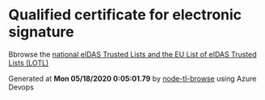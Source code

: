 # Qualified certificate for electronic signature 
 Bbrowse the [national eIDAS Trusted Lists and the EU List of eIDAS Trusted Lists (LOTL)](https://webgate.ec.europa.eu/tl-browser/#/) 
 
 
Generated at **Mon 05/18/2020  0:05:01.79** by [node-tl-browse](https://github.com/ymedlop/node-tl-browser) using Azure Devops 
